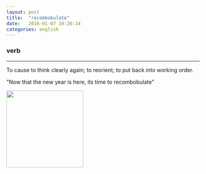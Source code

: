 ```yaml
---
layout: post
title:  "recombobulate"
date:   2016-01-07 10:26:14
categories: english
---
```

### verb
-----------

To cause to think clearly again; to reorient; to put back into working order.

"Now that the new year is here, its time to recombobulate"

<img width='200' src="http://dannyman.toldme.com/wp-content/uploads/2011/06/IMG_8998.jpg" />
